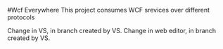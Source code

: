 #Wcf Everywhere
This project consumes WCF srevices over different protocols

Change in VS, in branch created by VS.
Change in web editor, in branch created by VS.
